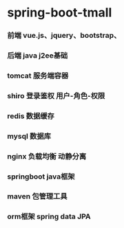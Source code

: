# spring-boot-tmall
### 前端 vue.js、jquery、bootstrap、
### 后端 java j2ee基础
### tomcat 服务端容器
### shiro 登录鉴权 用户-角色-权限
### redis 数据缓存
### mysql 数据库
### nginx 负载均衡 动静分离
### springboot java框架
### maven 包管理工具
### orm框架 spring data JPA


